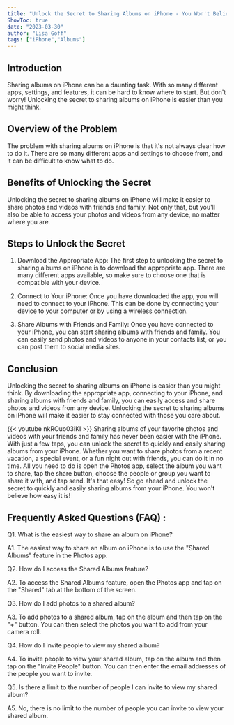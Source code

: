 ```yaml
---
title: "Unlock the Secret to Sharing Albums on iPhone - You Won't Believe How Easy It Is!"
ShowToc: true 
date: "2023-03-30"
author: "Lisa Goff" 
tags: ["iPhone","Albums"]
---
```

## Introduction

Sharing albums on iPhone can be a daunting task. With so many different apps, settings, and features, it can be hard to know where to start. But don't worry! Unlocking the secret to sharing albums on iPhone is easier than you might think.

## Overview of the Problem

The problem with sharing albums on iPhone is that it's not always clear how to do it. There are so many different apps and settings to choose from, and it can be difficult to know what to do.

## Benefits of Unlocking the Secret

Unlocking the secret to sharing albums on iPhone will make it easier to share photos and videos with friends and family. Not only that, but you'll also be able to access your photos and videos from any device, no matter where you are.

## Steps to Unlock the Secret

1. Download the Appropriate App: The first step to unlocking the secret to sharing albums on iPhone is to download the appropriate app. There are many different apps available, so make sure to choose one that is compatible with your device. 

2. Connect to Your iPhone: Once you have downloaded the app, you will need to connect to your iPhone. This can be done by connecting your device to your computer or by using a wireless connection.

3. Share Albums with Friends and Family: Once you have connected to your iPhone, you can start sharing albums with friends and family. You can easily send photos and videos to anyone in your contacts list, or you can post them to social media sites.

## Conclusion

Unlocking the secret to sharing albums on iPhone is easier than you might think. By downloading the appropriate app, connecting to your iPhone, and sharing albums with friends and family, you can easily access and share photos and videos from any device. Unlocking the secret to sharing albums on iPhone will make it easier to stay connected with those you care about.

{{< youtube nkROuo03iKI >}} 
Sharing albums of your favorite photos and videos with your friends and family has never been easier with the iPhone. With just a few taps, you can unlock the secret to quickly and easily sharing albums from your iPhone. Whether you want to share photos from a recent vacation, a special event, or a fun night out with friends, you can do it in no time. All you need to do is open the Photos app, select the album you want to share, tap the share button, choose the people or group you want to share it with, and tap send. It's that easy! So go ahead and unlock the secret to quickly and easily sharing albums from your iPhone. You won't believe how easy it is!

## Frequently Asked Questions (FAQ) :
Q1. What is the easiest way to share an album on iPhone?

A1. The easiest way to share an album on iPhone is to use the "Shared Albums" feature in the Photos app.

Q2. How do I access the Shared Albums feature?

A2. To access the Shared Albums feature, open the Photos app and tap on the "Shared" tab at the bottom of the screen.

Q3. How do I add photos to a shared album?

A3. To add photos to a shared album, tap on the album and then tap on the "+" button. You can then select the photos you want to add from your camera roll.

Q4. How do I invite people to view my shared album?

A4. To invite people to view your shared album, tap on the album and then tap on the "Invite People" button. You can then enter the email addresses of the people you want to invite.

Q5. Is there a limit to the number of people I can invite to view my shared album?

A5. No, there is no limit to the number of people you can invite to view your shared album.


